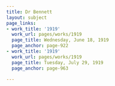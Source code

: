 ```yaml
---
title: Dr Bennett
layout: subject
page_links:
- work_title: '1919'
  work_url: pages/works/1919
  page_title: Wednesday, June 18, 1919
  page_anchor: page-922
- work_title: '1919'
  work_url: pages/works/1919
  page_title: Tuesday, July 29, 1919
  page_anchor: page-963

---
```

